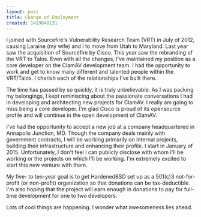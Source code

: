 ```yaml
---
layout: post
title: Change of Employment
created: 1419840131
---
```


I joined with Sourcefire's Vulnerability Research Team (VRT) in July
of 2012, causing Laraine (my wife) and I to move from Utah to
Maryland. Last year saw the acquisition of Sourcefire by Cisco. This
year saw the rebranding of the VRT to Talos. Even with all the
changes, I've maintained my position as a core developer on the ClamAV
development team. I had the opportunity to work and get to know many
different and talented people within the VRT/Talos. I cherish each of
the relationships I've built there.

The time has passed by so quickly, it is truly unbelievable. As I was
packing my belongings, I kept reminiscing about the passionate
conversations I had in developing and architecting new projects for
ClamAV. I really am going to miss being a core developer. I'm glad
Cisco is proud of its opensource profile and will continue in the open
development of ClamAV.

I've had the opportunity to accept a new job at a company
headquartered in Annapolis Junction, MD. Though the company deals
mainly with government contracts, I will be working primarily on
internal projects, building their infrastructure and enhancing their
profile. I start in January of 2015. Unfortunately, I don't feel I can
publicly disclose with whom I'll be working or the projects on which
I'll be working. I'm extremely excited to start this new venture with
them.

My five- to ten-year goal is to get HardenedBSD set up as a 501(c)3
not-for-profit (or non-profit) organization so that donations can be
tax-deductible. I'm also hoping that the project will earn enough in
donations to pay for full-time development for one to two developers.

Lots of cool things are happening. I wonder what awesomeness lies
ahead.

